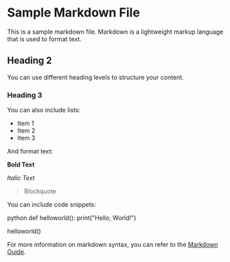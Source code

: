# Sample Markdown File

This is a sample markdown file. Markdown is a lightweight markup language that is used to format text.

## Heading 2

You can use different heading levels to structure your content.

### Heading 3

You can also include lists:

- Item 1
- Item 2
- Item 3

And format text:

**Bold Text**

*Italic Text*

> Blockquote

You can include code snippets:

python
def helloworld():
    print("Hello, World!")

helloworld()

For more information on markdown syntax, you can refer to the [Markdown Guide](https://www.markdownguide.org/).
